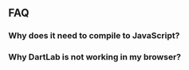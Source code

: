 FAQ
---

### Why does it need to compile to JavaScript?

### Why DartLab is not working in my browser?
